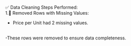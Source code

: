 ✅ Data Cleaning Steps Performed:
<br>
1.🧹 Removed Rows with Missing Values:
<br>
- Price per Unit had 2 missing values.
<br>
-These rows were removed to ensure data completeness.

